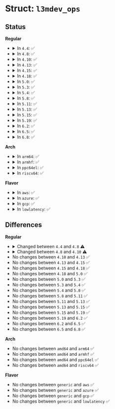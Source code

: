 # Struct: <code>l3mdev_ops</code>

## Status
<b>Regular</b>
<ul>
<li>
<details>
<summary>In <code>4.4</code>: ✅</summary>

```c
struct l3mdev_ops {
    u32 (*l3mdev_fib_table)(const struct net_device *);
    struct rtable * (*l3mdev_get_rtable)(const struct net_device *, const struct flowi4 *);
    int (*l3mdev_get_saddr)(struct net_device *, struct flowi4 *);
    struct dst_entry * (*l3mdev_get_rt6_dst)(const struct net_device *, const struct flowi6 *);
};
```
</details>
</li>
<li>
<details>
<summary>In <code>4.8</code>: ✅</summary>

```c
struct l3mdev_ops {
    u32 (*l3mdev_fib_table)(const struct net_device *);
    struct sk_buff * (*l3mdev_l3_rcv)(struct net_device *, struct sk_buff *, u16);
    struct rtable * (*l3mdev_get_rtable)(const struct net_device *, const struct flowi4 *);
    int (*l3mdev_get_saddr)(struct net_device *, struct flowi4 *);
    struct dst_entry * (*l3mdev_get_rt6_dst)(const struct net_device *, struct flowi6 *);
    int (*l3mdev_get_saddr6)(struct net_device *, const struct sock *, struct flowi6 *);
};
```
</details>
</li>
<li>
<details>
<summary>In <code>4.10</code>: ✅</summary>

```c
struct l3mdev_ops {
    u32 (*l3mdev_fib_table)(const struct net_device *);
    struct sk_buff * (*l3mdev_l3_rcv)(struct net_device *, struct sk_buff *, u16);
    struct sk_buff * (*l3mdev_l3_out)(struct net_device *, struct sock *, struct sk_buff *, u16);
    struct dst_entry * (*l3mdev_link_scope_lookup)(const struct net_device *, struct flowi6 *);
};
```
</details>
</li>
<li>
<details>
<summary>In <code>4.13</code>: ✅</summary>

```c
struct l3mdev_ops {
    u32 (*l3mdev_fib_table)(const struct net_device *);
    struct sk_buff * (*l3mdev_l3_rcv)(struct net_device *, struct sk_buff *, u16);
    struct sk_buff * (*l3mdev_l3_out)(struct net_device *, struct sock *, struct sk_buff *, u16);
    struct dst_entry * (*l3mdev_link_scope_lookup)(const struct net_device *, struct flowi6 *);
};
```
</details>
</li>
<li>
<details>
<summary>In <code>4.15</code>: ✅</summary>

```c
struct l3mdev_ops {
    u32 (*l3mdev_fib_table)(const struct net_device *);
    struct sk_buff * (*l3mdev_l3_rcv)(struct net_device *, struct sk_buff *, u16);
    struct sk_buff * (*l3mdev_l3_out)(struct net_device *, struct sock *, struct sk_buff *, u16);
    struct dst_entry * (*l3mdev_link_scope_lookup)(const struct net_device *, struct flowi6 *);
};
```
</details>
</li>
<li>
<details>
<summary>In <code>4.18</code>: ✅</summary>

```c
struct l3mdev_ops {
    u32 (*l3mdev_fib_table)(const struct net_device *);
    struct sk_buff * (*l3mdev_l3_rcv)(struct net_device *, struct sk_buff *, u16);
    struct sk_buff * (*l3mdev_l3_out)(struct net_device *, struct sock *, struct sk_buff *, u16);
    struct dst_entry * (*l3mdev_link_scope_lookup)(const struct net_device *, struct flowi6 *);
};
```
</details>
</li>
<li>
<details>
<summary>In <code>5.0</code>: ✅</summary>

```c
struct l3mdev_ops {
    u32 (*l3mdev_fib_table)(const struct net_device *);
    struct sk_buff * (*l3mdev_l3_rcv)(struct net_device *, struct sk_buff *, u16);
    struct sk_buff * (*l3mdev_l3_out)(struct net_device *, struct sock *, struct sk_buff *, u16);
    struct dst_entry * (*l3mdev_link_scope_lookup)(const struct net_device *, struct flowi6 *);
};
```
</details>
</li>
<li>
<details>
<summary>In <code>5.3</code>: ✅</summary>

```c
struct l3mdev_ops {
    u32 (*l3mdev_fib_table)(const struct net_device *);
    struct sk_buff * (*l3mdev_l3_rcv)(struct net_device *, struct sk_buff *, u16);
    struct sk_buff * (*l3mdev_l3_out)(struct net_device *, struct sock *, struct sk_buff *, u16);
    struct dst_entry * (*l3mdev_link_scope_lookup)(const struct net_device *, struct flowi6 *);
};
```
</details>
</li>
<li>
<details>
<summary>In <code>5.4</code>: ✅</summary>

```c
struct l3mdev_ops {
    u32 (*l3mdev_fib_table)(const struct net_device *);
    struct sk_buff * (*l3mdev_l3_rcv)(struct net_device *, struct sk_buff *, u16);
    struct sk_buff * (*l3mdev_l3_out)(struct net_device *, struct sock *, struct sk_buff *, u16);
    struct dst_entry * (*l3mdev_link_scope_lookup)(const struct net_device *, struct flowi6 *);
};
```
</details>
</li>
<li>
<details>
<summary>In <code>5.8</code>: ✅</summary>

```c
struct l3mdev_ops {
    u32 (*l3mdev_fib_table)(const struct net_device *);
    struct sk_buff * (*l3mdev_l3_rcv)(struct net_device *, struct sk_buff *, u16);
    struct sk_buff * (*l3mdev_l3_out)(struct net_device *, struct sock *, struct sk_buff *, u16);
    struct dst_entry * (*l3mdev_link_scope_lookup)(const struct net_device *, struct flowi6 *);
};
```
</details>
</li>
<li>
<details>
<summary>In <code>5.11</code>: ✅</summary>

```c
struct l3mdev_ops {
    u32 (*l3mdev_fib_table)(const struct net_device *);
    struct sk_buff * (*l3mdev_l3_rcv)(struct net_device *, struct sk_buff *, u16);
    struct sk_buff * (*l3mdev_l3_out)(struct net_device *, struct sock *, struct sk_buff *, u16);
    struct dst_entry * (*l3mdev_link_scope_lookup)(const struct net_device *, struct flowi6 *);
};
```
</details>
</li>
<li>
<details>
<summary>In <code>5.13</code>: ✅</summary>

```c
struct l3mdev_ops {
    u32 (*l3mdev_fib_table)(const struct net_device *);
    struct sk_buff * (*l3mdev_l3_rcv)(struct net_device *, struct sk_buff *, u16);
    struct sk_buff * (*l3mdev_l3_out)(struct net_device *, struct sock *, struct sk_buff *, u16);
    struct dst_entry * (*l3mdev_link_scope_lookup)(const struct net_device *, struct flowi6 *);
};
```
</details>
</li>
<li>
<details>
<summary>In <code>5.15</code>: ✅</summary>

```c
struct l3mdev_ops {
    u32 (*l3mdev_fib_table)(const struct net_device *);
    struct sk_buff * (*l3mdev_l3_rcv)(struct net_device *, struct sk_buff *, u16);
    struct sk_buff * (*l3mdev_l3_out)(struct net_device *, struct sock *, struct sk_buff *, u16);
    struct dst_entry * (*l3mdev_link_scope_lookup)(const struct net_device *, struct flowi6 *);
};
```
</details>
</li>
<li>
<details>
<summary>In <code>5.19</code>: ✅</summary>

```c
struct l3mdev_ops {
    u32 (*l3mdev_fib_table)(const struct net_device *);
    struct sk_buff * (*l3mdev_l3_rcv)(struct net_device *, struct sk_buff *, u16);
    struct sk_buff * (*l3mdev_l3_out)(struct net_device *, struct sock *, struct sk_buff *, u16);
    struct dst_entry * (*l3mdev_link_scope_lookup)(const struct net_device *, struct flowi6 *);
};
```
</details>
</li>
<li>
<details>
<summary>In <code>6.2</code>: ✅</summary>

```c
struct l3mdev_ops {
    u32 (*l3mdev_fib_table)(const struct net_device *);
    struct sk_buff * (*l3mdev_l3_rcv)(struct net_device *, struct sk_buff *, u16);
    struct sk_buff * (*l3mdev_l3_out)(struct net_device *, struct sock *, struct sk_buff *, u16);
    struct dst_entry * (*l3mdev_link_scope_lookup)(const struct net_device *, struct flowi6 *);
};
```
</details>
</li>
<li>
<details>
<summary>In <code>6.5</code>: ✅</summary>

```c
struct l3mdev_ops {
    u32 (*l3mdev_fib_table)(const struct net_device *);
    struct sk_buff * (*l3mdev_l3_rcv)(struct net_device *, struct sk_buff *, u16);
    struct sk_buff * (*l3mdev_l3_out)(struct net_device *, struct sock *, struct sk_buff *, u16);
    struct dst_entry * (*l3mdev_link_scope_lookup)(const struct net_device *, struct flowi6 *);
};
```
</details>
</li>
<li>
<details>
<summary>In <code>6.8</code>: ✅</summary>

```c
struct l3mdev_ops {
    u32 (*l3mdev_fib_table)(const struct net_device *);
    struct sk_buff * (*l3mdev_l3_rcv)(struct net_device *, struct sk_buff *, u16);
    struct sk_buff * (*l3mdev_l3_out)(struct net_device *, struct sock *, struct sk_buff *, u16);
    struct dst_entry * (*l3mdev_link_scope_lookup)(const struct net_device *, struct flowi6 *);
};
```
</details>
</li>
</ul>
<b>Arch</b>
<ul>
<li>
<details>
<summary>In <code>arm64</code>: ✅</summary>

```c
struct l3mdev_ops {
    u32 (*l3mdev_fib_table)(const struct net_device *);
    struct sk_buff * (*l3mdev_l3_rcv)(struct net_device *, struct sk_buff *, u16);
    struct sk_buff * (*l3mdev_l3_out)(struct net_device *, struct sock *, struct sk_buff *, u16);
    struct dst_entry * (*l3mdev_link_scope_lookup)(const struct net_device *, struct flowi6 *);
};
```
</details>
</li>
<li>
<details>
<summary>In <code>armhf</code>: ✅</summary>

```c
struct l3mdev_ops {
    u32 (*l3mdev_fib_table)(const struct net_device *);
    struct sk_buff * (*l3mdev_l3_rcv)(struct net_device *, struct sk_buff *, u16);
    struct sk_buff * (*l3mdev_l3_out)(struct net_device *, struct sock *, struct sk_buff *, u16);
    struct dst_entry * (*l3mdev_link_scope_lookup)(const struct net_device *, struct flowi6 *);
};
```
</details>
</li>
<li>
<details>
<summary>In <code>ppc64el</code>: ✅</summary>

```c
struct l3mdev_ops {
    u32 (*l3mdev_fib_table)(const struct net_device *);
    struct sk_buff * (*l3mdev_l3_rcv)(struct net_device *, struct sk_buff *, u16);
    struct sk_buff * (*l3mdev_l3_out)(struct net_device *, struct sock *, struct sk_buff *, u16);
    struct dst_entry * (*l3mdev_link_scope_lookup)(const struct net_device *, struct flowi6 *);
};
```
</details>
</li>
<li>
<details>
<summary>In <code>riscv64</code>: ✅</summary>

```c
struct l3mdev_ops {
    u32 (*l3mdev_fib_table)(const struct net_device *);
    struct sk_buff * (*l3mdev_l3_rcv)(struct net_device *, struct sk_buff *, u16);
    struct sk_buff * (*l3mdev_l3_out)(struct net_device *, struct sock *, struct sk_buff *, u16);
    struct dst_entry * (*l3mdev_link_scope_lookup)(const struct net_device *, struct flowi6 *);
};
```
</details>
</li>
</ul>
<b>Flavor</b>
<ul>
<li>
<details>
<summary>In <code>aws</code>: ✅</summary>

```c
struct l3mdev_ops {
    u32 (*l3mdev_fib_table)(const struct net_device *);
    struct sk_buff * (*l3mdev_l3_rcv)(struct net_device *, struct sk_buff *, u16);
    struct sk_buff * (*l3mdev_l3_out)(struct net_device *, struct sock *, struct sk_buff *, u16);
    struct dst_entry * (*l3mdev_link_scope_lookup)(const struct net_device *, struct flowi6 *);
};
```
</details>
</li>
<li>
<details>
<summary>In <code>azure</code>: ✅</summary>

```c
struct l3mdev_ops {
    u32 (*l3mdev_fib_table)(const struct net_device *);
    struct sk_buff * (*l3mdev_l3_rcv)(struct net_device *, struct sk_buff *, u16);
    struct sk_buff * (*l3mdev_l3_out)(struct net_device *, struct sock *, struct sk_buff *, u16);
    struct dst_entry * (*l3mdev_link_scope_lookup)(const struct net_device *, struct flowi6 *);
};
```
</details>
</li>
<li>
<details>
<summary>In <code>gcp</code>: ✅</summary>

```c
struct l3mdev_ops {
    u32 (*l3mdev_fib_table)(const struct net_device *);
    struct sk_buff * (*l3mdev_l3_rcv)(struct net_device *, struct sk_buff *, u16);
    struct sk_buff * (*l3mdev_l3_out)(struct net_device *, struct sock *, struct sk_buff *, u16);
    struct dst_entry * (*l3mdev_link_scope_lookup)(const struct net_device *, struct flowi6 *);
};
```
</details>
</li>
<li>
<details>
<summary>In <code>lowlatency</code>: ✅</summary>

```c
struct l3mdev_ops {
    u32 (*l3mdev_fib_table)(const struct net_device *);
    struct sk_buff * (*l3mdev_l3_rcv)(struct net_device *, struct sk_buff *, u16);
    struct sk_buff * (*l3mdev_l3_out)(struct net_device *, struct sock *, struct sk_buff *, u16);
    struct dst_entry * (*l3mdev_link_scope_lookup)(const struct net_device *, struct flowi6 *);
};
```
</details>
</li>
</ul>

## Differences
<b>Regular</b>
<ul>
<li>
<details>
<summary>Changed between <code>4.4</code> and <code>4.8</code> ⚠️</summary>
<ul>
<li>
<b>Field added. </b>
<code>struct sk_buff * (*l3mdev_l3_rcv)(struct net_device *, struct sk_buff *, u16)</code>
</li>
<li>
<b>Field added. </b>
<code>int (*l3mdev_get_saddr6)(struct net_device *, const struct sock *, struct flowi6 *)</code>
</li>
<li>
<b>Field type changed. </b>
<code>struct dst_entry * (*l3mdev_get_rt6_dst)(const struct net_device *, const struct flowi6 *)</code> ➡️ <code>struct dst_entry * (*l3mdev_get_rt6_dst)(const struct net_device *, struct flowi6 *)</code>
</li>
</ul>
</details>
</li>
<li>
<details>
<summary>Changed between <code>4.8</code> and <code>4.10</code> ⚠️</summary>
<ul>
<li>
<b>Field added. </b>
<code>struct sk_buff * (*l3mdev_l3_out)(struct net_device *, struct sock *, struct sk_buff *, u16)</code>
</li>
<li>
<b>Field added. </b>
<code>struct dst_entry * (*l3mdev_link_scope_lookup)(const struct net_device *, struct flowi6 *)</code>
</li>
<li>
<b>Field removed. </b>
<code>struct rtable * (*l3mdev_get_rtable)(const struct net_device *, const struct flowi4 *)</code>
</li>
<li>
<b>Field removed. </b>
<code>int (*l3mdev_get_saddr)(struct net_device *, struct flowi4 *)</code>
</li>
<li>
<b>Field removed. </b>
<code>struct dst_entry * (*l3mdev_get_rt6_dst)(const struct net_device *, struct flowi6 *)</code>
</li>
<li>
<b>Field removed. </b>
<code>int (*l3mdev_get_saddr6)(struct net_device *, const struct sock *, struct flowi6 *)</code>
</li>
</ul>
</details>
</li>
<li>
No changes between <code>4.10</code> and <code>4.13</code> ✅
</li>
<li>
No changes between <code>4.13</code> and <code>4.15</code> ✅
</li>
<li>
No changes between <code>4.15</code> and <code>4.18</code> ✅
</li>
<li>
No changes between <code>4.18</code> and <code>5.0</code> ✅
</li>
<li>
No changes between <code>5.0</code> and <code>5.3</code> ✅
</li>
<li>
No changes between <code>5.3</code> and <code>5.4</code> ✅
</li>
<li>
No changes between <code>5.4</code> and <code>5.8</code> ✅
</li>
<li>
No changes between <code>5.8</code> and <code>5.11</code> ✅
</li>
<li>
No changes between <code>5.11</code> and <code>5.13</code> ✅
</li>
<li>
No changes between <code>5.13</code> and <code>5.15</code> ✅
</li>
<li>
No changes between <code>5.15</code> and <code>5.19</code> ✅
</li>
<li>
No changes between <code>5.19</code> and <code>6.2</code> ✅
</li>
<li>
No changes between <code>6.2</code> and <code>6.5</code> ✅
</li>
<li>
No changes between <code>6.5</code> and <code>6.8</code> ✅
</li>
</ul>
<b>Arch</b>
<ul>
<li>
No changes between <code>amd64</code> and <code>arm64</code> ✅
</li>
<li>
No changes between <code>amd64</code> and <code>armhf</code> ✅
</li>
<li>
No changes between <code>amd64</code> and <code>ppc64el</code> ✅
</li>
<li>
No changes between <code>amd64</code> and <code>riscv64</code> ✅
</li>
</ul>
<b>Flavor</b>
<ul>
<li>
No changes between <code>generic</code> and <code>aws</code> ✅
</li>
<li>
No changes between <code>generic</code> and <code>azure</code> ✅
</li>
<li>
No changes between <code>generic</code> and <code>gcp</code> ✅
</li>
<li>
No changes between <code>generic</code> and <code>lowlatency</code> ✅
</li>
</ul>
